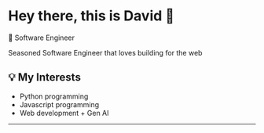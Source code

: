 # Hey there, this is David 👋

🚀 Software Engineer 

Seasoned Software Engineer that loves building for the web

## 💡 My Interests
- Python programming
- Javascript programming
- Web development + Gen AI

---

